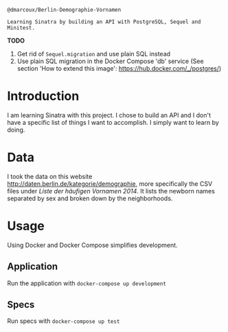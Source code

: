 ```
@dmarcoux/Berlin-Demographie-Vornamen

Learning Sinatra by building an API with PostgreSQL, Sequel and Minitest.
```

**TODO**

1. Get rid of `Sequel.migration` and use plain SQL instead
2. Use plain SQL migration in the Docker Compose 'db' service (See section 'How to extend this image': https://hub.docker.com/_/postgres/)

# Introduction

I am learning Sinatra with this project. I chose to build an API and I don't have a specific list of things I want to accomplish. I simply want to learn by doing.

# Data

I took the data on this website http://daten.berlin.de/kategorie/demographie, more specifically the CSV files under *Liste der häufigen Vornamen 2014*. It lists the newborn names separated by sex and broken down by the neighborhoods.

# Usage

Using Docker and Docker Compose simplifies development.

## Application

Run the application with `docker-compose up development`

## Specs

Run specs with `docker-compose up test`
